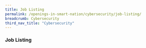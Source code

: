 ```yaml
---
title: Job Listing
permalink: /openings-in-smart-nation/cybersecurity/job-listing/
breadcrumb: Cybersecurity
third_nav_title: "Cybersecurity"
---
```


### **Job Listing**
